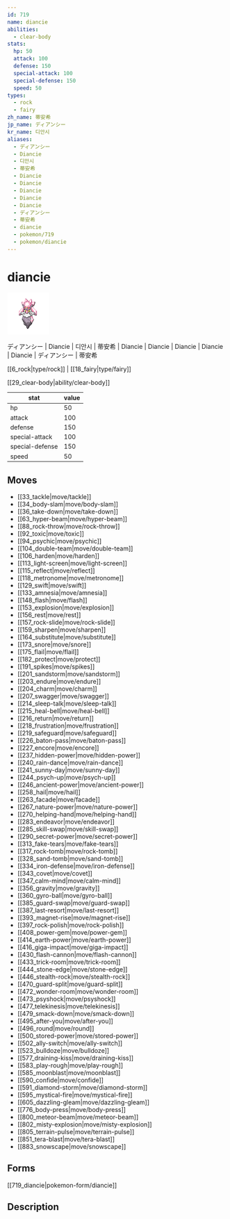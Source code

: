 ```yaml
---
id: 719
name: diancie
abilities:
  - clear-body
stats:
  hp: 50
  attack: 100
  defense: 150
  special-attack: 100
  special-defense: 150
  speed: 50
types:
  - rock
  - fairy
zh_name: 蒂安希
jp_name: ディアンシー
kr_name: 디안시
aliases:
  - ディアンシー
  - Diancie
  - 디안시
  - 蒂安希
  - Diancie
  - Diancie
  - Diancie
  - Diancie
  - Diancie
  - ディアンシー
  - 蒂安希
  - diancie
  - pokemon/719
  - pokemon/diancie
---
```

# diancie

![](https://raw.githubusercontent.com/PokeAPI/sprites/master/sprites/pokemon/719.png)

ディアンシー | Diancie | 디안시 | 蒂安希 | Diancie | Diancie | Diancie | Diancie | Diancie | ディアンシー | 蒂安希

[[6_rock|type/rock]] | [[18_fairy|type/fairy]]

[[29_clear-body|ability/clear-body]]

|stat|value|
|---|---|
|hp|50|
|attack|100|
|defense|150|
|special-attack|100|
|special-defense|150|
|speed|50|


## Moves

- [[33_tackle|move/tackle]]
- [[34_body-slam|move/body-slam]]
- [[36_take-down|move/take-down]]
- [[63_hyper-beam|move/hyper-beam]]
- [[88_rock-throw|move/rock-throw]]
- [[92_toxic|move/toxic]]
- [[94_psychic|move/psychic]]
- [[104_double-team|move/double-team]]
- [[106_harden|move/harden]]
- [[113_light-screen|move/light-screen]]
- [[115_reflect|move/reflect]]
- [[118_metronome|move/metronome]]
- [[129_swift|move/swift]]
- [[133_amnesia|move/amnesia]]
- [[148_flash|move/flash]]
- [[153_explosion|move/explosion]]
- [[156_rest|move/rest]]
- [[157_rock-slide|move/rock-slide]]
- [[159_sharpen|move/sharpen]]
- [[164_substitute|move/substitute]]
- [[173_snore|move/snore]]
- [[175_flail|move/flail]]
- [[182_protect|move/protect]]
- [[191_spikes|move/spikes]]
- [[201_sandstorm|move/sandstorm]]
- [[203_endure|move/endure]]
- [[204_charm|move/charm]]
- [[207_swagger|move/swagger]]
- [[214_sleep-talk|move/sleep-talk]]
- [[215_heal-bell|move/heal-bell]]
- [[216_return|move/return]]
- [[218_frustration|move/frustration]]
- [[219_safeguard|move/safeguard]]
- [[226_baton-pass|move/baton-pass]]
- [[227_encore|move/encore]]
- [[237_hidden-power|move/hidden-power]]
- [[240_rain-dance|move/rain-dance]]
- [[241_sunny-day|move/sunny-day]]
- [[244_psych-up|move/psych-up]]
- [[246_ancient-power|move/ancient-power]]
- [[258_hail|move/hail]]
- [[263_facade|move/facade]]
- [[267_nature-power|move/nature-power]]
- [[270_helping-hand|move/helping-hand]]
- [[283_endeavor|move/endeavor]]
- [[285_skill-swap|move/skill-swap]]
- [[290_secret-power|move/secret-power]]
- [[313_fake-tears|move/fake-tears]]
- [[317_rock-tomb|move/rock-tomb]]
- [[328_sand-tomb|move/sand-tomb]]
- [[334_iron-defense|move/iron-defense]]
- [[343_covet|move/covet]]
- [[347_calm-mind|move/calm-mind]]
- [[356_gravity|move/gravity]]
- [[360_gyro-ball|move/gyro-ball]]
- [[385_guard-swap|move/guard-swap]]
- [[387_last-resort|move/last-resort]]
- [[393_magnet-rise|move/magnet-rise]]
- [[397_rock-polish|move/rock-polish]]
- [[408_power-gem|move/power-gem]]
- [[414_earth-power|move/earth-power]]
- [[416_giga-impact|move/giga-impact]]
- [[430_flash-cannon|move/flash-cannon]]
- [[433_trick-room|move/trick-room]]
- [[444_stone-edge|move/stone-edge]]
- [[446_stealth-rock|move/stealth-rock]]
- [[470_guard-split|move/guard-split]]
- [[472_wonder-room|move/wonder-room]]
- [[473_psyshock|move/psyshock]]
- [[477_telekinesis|move/telekinesis]]
- [[479_smack-down|move/smack-down]]
- [[495_after-you|move/after-you]]
- [[496_round|move/round]]
- [[500_stored-power|move/stored-power]]
- [[502_ally-switch|move/ally-switch]]
- [[523_bulldoze|move/bulldoze]]
- [[577_draining-kiss|move/draining-kiss]]
- [[583_play-rough|move/play-rough]]
- [[585_moonblast|move/moonblast]]
- [[590_confide|move/confide]]
- [[591_diamond-storm|move/diamond-storm]]
- [[595_mystical-fire|move/mystical-fire]]
- [[605_dazzling-gleam|move/dazzling-gleam]]
- [[776_body-press|move/body-press]]
- [[800_meteor-beam|move/meteor-beam]]
- [[802_misty-explosion|move/misty-explosion]]
- [[805_terrain-pulse|move/terrain-pulse]]
- [[851_tera-blast|move/tera-blast]]
- [[883_snowscape|move/snowscape]]

## Forms



[[719_diancie|pokemon-form/diancie]]

## Description



